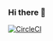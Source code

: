 ### Hi there 👋

<!--
**Laaaaannn/Laaaaannn** is a ✨ _special_ ✨ repository because its `README.md` (this file) appears on your GitHub profile.

Here are some ideas to get you started:

- 🔭 I’m currently working on ...
- 🌱 I’m currently learning ...
- 👯 I’m looking to collaborate on ...
- 🤔 I’m looking for help with ...
- 💬 Ask me about ...
- 📫 How to reach me: ...
- 😄 Pronouns: ...
- ⚡ Fun fact: ...
-->

[![CircleCI](https://circleci.com/gh/Laaaaannn/bot-contribution/tree/main.svg?style=svg)](https://circleci.com/gh/Laaaaannn/bot-contribution/tree/main)
